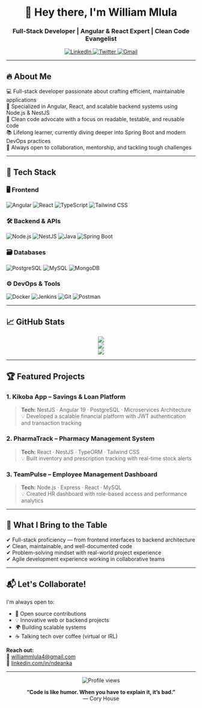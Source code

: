 <h1 align="center">👋 Hey there, I'm William Mlula</h1>
<h3 align="center">Full-Stack Developer | Angular & React Expert | Clean Code Evangelist</h3>

<p align="center">
  <a href="https://linkedin.com/in/ndeanka" target="_blank">
    <img src="https://img.shields.io/badge/LinkedIn-0077B5?style=for-the-badge&logo=linkedin&logoColor=white" alt="LinkedIn">
  </a>
  <a href="https://twitter.com/ndeanka" target="_blank">
    <img src="https://img.shields.io/badge/Twitter-1DA1F2?style=for-the-badge&logo=twitter&logoColor=white" alt="Twitter">
  </a>
  <a href="mailto:williammlula4@gmail.com">
    <img src="https://img.shields.io/badge/Gmail-D14836?style=for-the-badge&logo=gmail&logoColor=white" alt="Gmail">
  </a>
</p>

---

## 🔥 About Me

💻 Full-stack developer passionate about crafting efficient, maintainable applications  
🚀 Specialized in Angular, React, and scalable backend systems using Node.js & NestJS  
🧠 Clean code advocate with a focus on readable, testable, and reusable code  
📚 Lifelong learner, currently diving deeper into Spring Boot and modern DevOps practices  
🤝 Always open to collaboration, mentorship, and tackling tough challenges  

---

## 🧩 Tech Stack

### 🖥️ Frontend
![Angular](https://img.shields.io/badge/Angular-DD0031?style=for-the-badge&logo=angular&logoColor=white)
![React](https://img.shields.io/badge/React-61DAFB?style=for-the-badge&logo=react&logoColor=black)
![TypeScript](https://img.shields.io/badge/TypeScript-007ACC?style=for-the-badge&logo=typescript&logoColor=white)
![Tailwind CSS](https://img.shields.io/badge/Tailwind_CSS-38B2AC?style=for-the-badge&logo=tailwind-css&logoColor=white)

### 🛠️ Backend & APIs
![Node.js](https://img.shields.io/badge/Node.js-43853D?style=for-the-badge&logo=node.js&logoColor=white)
![NestJS](https://img.shields.io/badge/NestJS-E0234E?style=for-the-badge&logo=nestjs&logoColor=white)
![Java](https://img.shields.io/badge/Java-ED8B00?style=for-the-badge&logo=openjdk&logoColor=white)
![Spring Boot](https://img.shields.io/badge/Spring_Boot-6DB33F?style=for-the-badge&logo=spring&logoColor=white)

### 🗃️ Databases
![PostgreSQL](https://img.shields.io/badge/PostgreSQL-316192?style=for-the-badge&logo=postgresql&logoColor=white)
![MySQL](https://img.shields.io/badge/MySQL-00758F?style=for-the-badge&logo=mysql&logoColor=white)
![MongoDB](https://img.shields.io/badge/MongoDB-47A248?style=for-the-badge&logo=mongodb&logoColor=white)

### ⚙️ DevOps & Tools
![Docker](https://img.shields.io/badge/Docker-2496ED?style=for-the-badge&logo=docker&logoColor=white)
![Jenkins](https://img.shields.io/badge/Jenkins-D24939?style=for-the-badge&logo=jenkins&logoColor=white)
![Git](https://img.shields.io/badge/Git-F05032?style=for-the-badge&logo=git&logoColor=white)
![Postman](https://img.shields.io/badge/Postman-FF6C37?style=for-the-badge&logo=postman&logoColor=white)

---

## 📈 GitHub Stats

<div align="center">
  <img src="https://github-readme-stats.vercel.app/api?username=ndeanka&show_icons=true&theme=radical&hide_border=true&count_private=true" />
  <br />
  <img src="https://github-readme-stats.vercel.app/api/top-langs/?username=ndeanka&layout=compact&theme=radical&hide_border=true" />
  <br />
  <img src="https://github-readme-streak-stats.herokuapp.com/?user=ndeanka&theme=radical&hide_border=true" />
</div>

---

## 🏆 Featured Projects

### 1. **Kikoba App** – Savings & Loan Platform  
> **Tech:** NestJS · Angular 19 · PostgreSQL · Microservices Architecture  
💡 Developed a scalable financial platform with JWT authentication and transaction tracking  

### 2. **PharmaTrack** – Pharmacy Management System  
> **Tech:** React · NestJS · TypeORM · Tailwind CSS  
💡 Built inventory and prescription tracking with real-time stock alerts  

### 3. **TeamPulse** – Employee Management Dashboard  
> **Tech:** Node.js · Express · React · MySQL  
💡 Created HR dashboard with role-based access and performance analytics  

---

## 🌟 What I Bring to the Table

✔ Full-stack proficiency — from frontend interfaces to backend architecture  
✔ Clean, maintainable, and well-documented code  
✔ Problem-solving mindset with real-world project experience  
✔ Agile development experience working in collaborative teams  

---

## 📬 Let's Collaborate!

I'm always open to:
- 🤝 Open source contributions
- 💡 Innovative web or backend projects
- 🌍 Building scalable systems
- ☕ Talking tech over coffee (virtual or IRL)

**Reach out:**  
📧 [williammlula4@gmail.com](mailto:williammlula4@gmail.com)  
🔗 [linkedin.com/in/ndeanka](https://linkedin.com/in/ndeanka)

---

<p align="center">
  <img src="https://komarev.com/ghpvc/?username=ndeanka&label=Profile%20views&color=0e75b6&style=flat" alt="Profile views">
</p>

<p align="center">
  <b>“Code is like humor. When you have to explain it, it’s bad.”</b><br/>
  — Cory House
</p>
